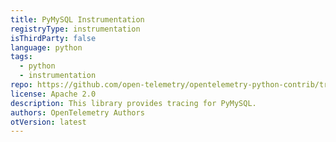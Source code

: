 ```yaml
---
title: PyMySQL Instrumentation
registryType: instrumentation
isThirdParty: false
language: python
tags:
  - python
  - instrumentation
repo: https://github.com/open-telemetry/opentelemetry-python-contrib/tree/master/instrumentation/opentelemetry-instrumentation-pymysql
license: Apache 2.0
description: This library provides tracing for PyMySQL.
authors: OpenTelemetry Authors
otVersion: latest
---
```

